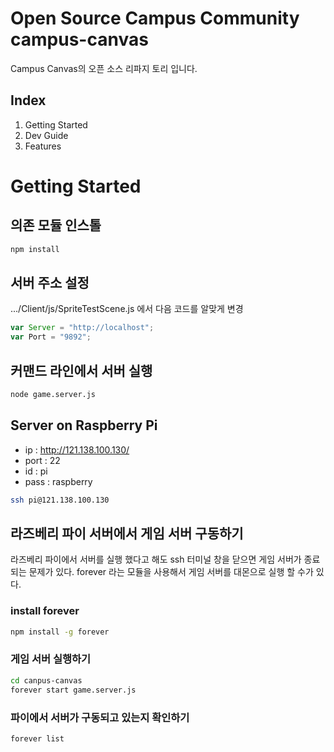 # Open Source Campus Community campus-canvas
Campus Canvas의 오픈 소스 리파지 토리 입니다.

## Index
1. Getting Started
2. Dev Guide
3. Features

# Getting Started
## 의존 모듈 인스톨
```bash
npm install
```

## 서버 주소 설정
.../Client/js/SpriteTestScene.js 에서 다음 코드를 알맞게 변경

```javascript
var Server = "http://localhost";
var Port = "9892";
```

## 커맨드 라인에서 서버 실행
```bash
node game.server.js
```

## Server on Raspberry Pi
* ip : http://121.138.100.130/
* port : 22
* id : pi
* pass : raspberry

```bash
ssh pi@121.138.100.130
```

## 라즈베리 파이 서버에서 게임 서버 구동하기
라즈베리 파이에서 서버를 실행 했다고 해도 ssh 터미널 창을 닫으면 게임 서버가 종료되는 문제가 있다. forever 라는 모듈을 사용해서 게임 서버를 대몬으로 실행 할 수가 있다.

### install forever
```bash
npm install -g forever
```

### 게임 서버 실행하기
```bash
cd canpus-canvas
forever start game.server.js
```

### 파이에서 서버가 구동되고 있는지 확인하기
```bash
forever list
```




